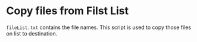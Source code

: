 # Copy files from Filst List

`fileList.txt` contains the file names. This script is used to copy those files on list to destination. 
